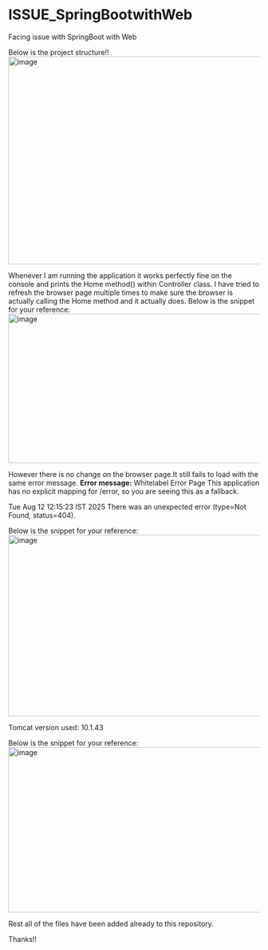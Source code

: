 # ISSUE_SpringBootwithWeb
Facing issue with SpringBoot with Web


Below is the project structure!!
<img width="517" height="416" alt="image" src="https://github.com/user-attachments/assets/a2b439a8-8823-4788-b123-267d3d7593c8" />


Whenever I am running the application it works perfectly fine on the console and prints the Home method() within Controller class.
I have tried to refresh the browser page multiple times to make sure the browser is actually calling the Home method and it actually does.
Below is the snippet for your reference:
<img width="1861" height="299" alt="image" src="https://github.com/user-attachments/assets/25e3943f-9dfc-4dbd-bacf-a079036b2c6a" />

However there is no change on the browser page.It still fails to load with the same error message.
**Error message:**
Whitelabel Error Page
This application has no explicit mapping for /error, so you are seeing this as a fallback.

Tue Aug 12 12:15:23 IST 2025
There was an unexpected error (type=Not Found, status=404).

Below is the snippet for your reference:
<img width="822" height="363" alt="image" src="https://github.com/user-attachments/assets/cc66ab80-5c6e-4edf-94e1-0a392219185f" />


Tomcat version used:
10.1.43

Below is the snippet for your reference:
<img width="1630" height="331" alt="image" src="https://github.com/user-attachments/assets/291e4b2f-413f-4ad7-8c44-b8d097894ffa" />

Rest all of the files have been added already to this repository.

Thanks!!

